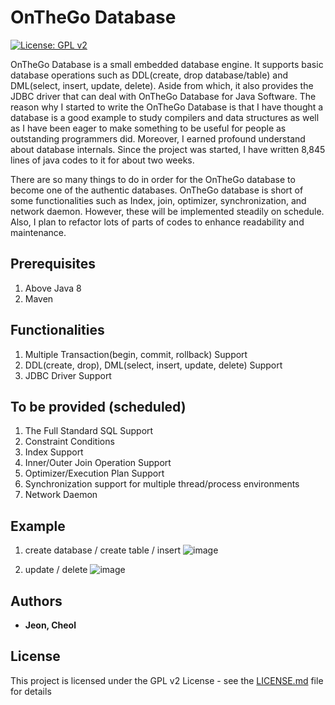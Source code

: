 # OnTheGo Database
[![License: GPL v2](https://img.shields.io/badge/License-GPL%20v2-blue.svg)](https://www.gnu.org/licenses/old-licenses/gpl-2.0.en.html)

OnTheGo Database is a small embedded database engine. It supports basic database operations  such as DDL(create, drop database/table) and DML(select, insert, update, delete). Aside from which, it also provides the JDBC driver that can deal with OnTheGo Database for Java Software. 
 The reason why I started to write the OnTheGo Database is that I have thought a database is a good example to study compilers and data structures as well as I have been eager to make something to be useful for people as outstanding programmers did. Moreover, I earned profound understand about database internals. Since the project was started, I have written 8,845 lines of java codes to it for about two weeks. 
 
There are so many things to do in order for the OnTheGo database to become one of the authentic databases. OnTheGo database is short of some functionalities such as Index, join, optimizer, synchronization, and network daemon. However, these  will be implemented steadily on schedule. Also, I plan to refactor lots of parts of codes to enhance readability and maintenance.

## Prerequisites

1. Above Java 8 
2. Maven

## Functionalities

1. Multiple Transaction(begin, commit, rollback) Support
2. DDL(create, drop), DML(select, insert, update, delete) Support 
3. JDBC Driver Support

## To be provided (scheduled)

1. The Full Standard SQL Support
2. Constraint Conditions
3. Index Support
4. Inner/Outer Join Operation Support
5. Optimizer/Execution Plan Support 
6. Synchronization support for multiple thread/process environments
7. Network Daemon

## Example

1. create database / create table / insert
![image](https://github.com/nieuwmijnleven/OnTheGoDatabase/assets/56591823/507462dd-9b8e-4c9f-b8dc-76df1d722c83)

2. update / delete
![image](https://github.com/nieuwmijnleven/OnTheGoDatabase/assets/56591823/30f5b09f-d44e-458d-9a79-c17bdaaabfaf)

## Authors

* **Jeon, Cheol** 

## License

This project is licensed under the GPL v2 License - see the [LICENSE.md](LICENSE.md) file for details
